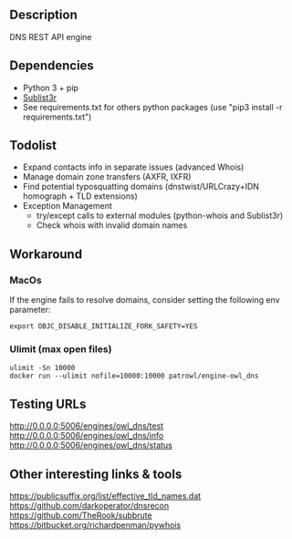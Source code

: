 ## Description
DNS REST API engine

## Dependencies
- Python 3 + pip
- [Sublist3r](https://github.com/Patrowl/Sublist3r/)
- See requirements.txt for others python packages (use "pip3 install -r requirements.txt")

## Todolist
- Expand contacts info in separate issues (advanced Whois)
- Manage domain zone transfers (AXFR, IXFR)
- Find potential typosquatting domains (dnstwist/URLCrazy+IDN homograph + TLD extensions)
- Exception Management
  * try/except calls to external modules (python-whois and Sublist3r)
  * Check whois with invalid domain names

## Workaround
### MacOs

If the engine fails to resolve domains, consider setting the following env parameter:
```
export OBJC_DISABLE_INITIALIZE_FORK_SAFETY=YES
```
### Ulimit (max open files)
```
ulimit -Sn 10000
docker run --ulimit	nofile=10000:10000 patrowl/engine-owl_dns
```

## Testing URLs
http://0.0.0.0:5006/engines/owl_dns/test
http://0.0.0.0:5006/engines/owl_dns/info
http://0.0.0.0:5006/engines/owl_dns/status

## Other interesting links & tools
https://publicsuffix.org/list/effective_tld_names.dat
https://github.com/darkoperator/dnsrecon
https://github.com/TheRook/subbrute
https://bitbucket.org/richardpenman/pywhois
